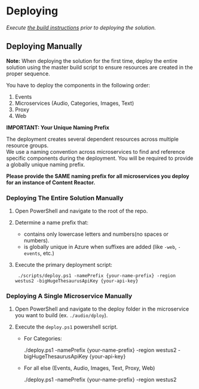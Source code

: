 # Deploying

_Execute [the build instructions](building.md) prior to 
deploying the solution._

## Deploying Manually

**Note:** When deploying the solution for the first time, 
deploy the entire solution using the master build script to ensure
resources are created in the proper sequence.

You have to deploy the components in the following order:
1. Events
2. Microservices (Audio, Categories, Images, Text)
3. Proxy
4. Web

**IMPORTANT: Your Unique Naming Prefix**

The deployment creates several dependent resources across multiple resource groups.  
We use a naming convention across microservices to find and reference specific components
during the deployment.  You will be required to provide a globally unique naming prefix.

**Please provide the SAME naming prefix for all microservices you deploy for an instance of Content Reactor.**

### Deploying The Entire Solution Manually

1. Open PowerShell and navigate to the root of the repo.
2. Determine a name prefix that:
    * contains only lowercase letters and numbers(no spaces or numbers).
    * is globally unique in Azure when suffixes are added (like `-web`, `-events`, etc.)
3. Execute the primary deployment script:

        ./scripts/deploy.ps1 -namePrefix {your-name-prefix} -region westus2 -bigHugeThesaurusApiKey {your-api-key}

### Deploying A Single Microservice Manually

1. Open PowerShell and navigate to the deploy folder in the microservice you want to build (ex. `./audio/dploy`).
2. Execute the `deploy.ps1` powershell script.

    * For Categories:

        ./deploy.ps1 -namePrefix {your-name-prefix} -region westus2 -bigHugeThesaurusApiKey {your-api-key}

    * For all else (Events, Audio, Images, Text, Proxy, Web)

        ./deploy.ps1 -namePrefix {your-name-prefix} -region westus2

